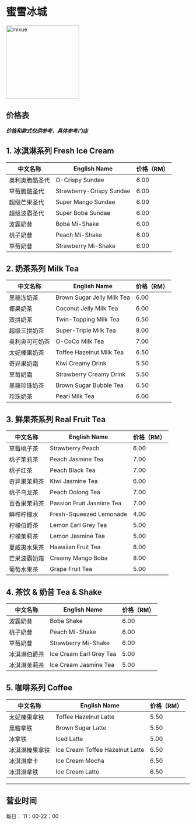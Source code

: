 ﻿# 蜜雪冰城

<img src="https://s3.tebi.io/img.xmummap.com/G_mixue.logo.png"
width="200"
height="200"
alt="mixue">

## 价格表

***价格和款式仅供参考，具体参考门店***

## 1. 冰淇淋系列 Fresh Ice Cream
| 中文名称         | English Name            | 价格（RM） |
|------------------|-------------------------|------------|
| 奥利奥脆酷圣代   | O-Crispy Sundae         | 6.00       |
| 草莓脆酷圣代     | Strawberry-Crispy Sundae| 6.00       |
| 超级芒果圣代     | Super Mango Sundae      | 6.00       |
| 超级波霸圣代     | Super Boba Sundae       | 6.00       |
| 波霸奶昔         | Boba Mi-Shake           | 6.00       |
| 桃子奶昔         | Peach Mi-Shake          | 6.00       |
| 草莓奶昔         | Strawberry Mi-Shake     | 6.00       |

## 2. 奶茶系列 Milk Tea
| 中文名称         | English Name                | 价格（RM） |
|------------------|-----------------------------|------------|
| 黑糖冻奶茶       | Brown Sugar Jelly Milk Tea  | 6.00       |
| 椰果奶茶         | Coconut Jelly Milk Tea      | 6.00       |
| 双拼奶茶         | Twin-Topping Milk Tea       | 6.50       |
| 超级三拼奶茶     | Super-Triple Milk Tea       | 8.00       |
| 奥利奥可可奶茶   | O-CoCo Milk Tea             | 7.00       |
| 太妃榛果奶茶     | Toffee Hazelnut Milk Tea    | 6.50       |
| 奇异果奶霜       | Kiwi Creamy Drink           | 5.50       |
| 草莓奶霜         | Strawberry Creamy Drink     | 5.50       |
| 黑糖珍珠奶茶     | Brown Sugar Bubble Tea      | 6.50       |
| 珍珠奶茶         | Pearl Milk Tea              | 6.00       |

## 3. 鲜果茶系列 Real Fruit Tea
| 中文名称         | English Name                   | 价格（RM） |
|------------------|--------------------------------|------------|
| 草莓桃子茶       | Strawberry Peach               | 6.00       |
| 桃子茉莉茶       | Peach Jasmine Tea              | 7.00       |
| 桃子红茶         | Peach Black Tea                | 7.00       |
| 奇异果茉莉茶     | Kiwi Jasmine Tea               | 6.00       |
| 桃子乌龙茶       | Peach Oolong Tea               | 7.00       |
| 百香果茉莉茶     | Passion Fruit Jasmine Tea      | 7.00       |
| 鲜榨柠檬水       | Fresh-Squeezed Lemonade        | 4.00       |
| 柠檬伯爵茶       | Lemon Earl Grey Tea            | 5.00       |
| 柠檬茉莉茶       | Lemon Jasmine Tea              | 5.00       |
| 夏威夷水果茶     | Hawaiian Fruit Tea             | 8.00       |
| 芒果波霸奶霜     | Creamy Mango Boba              | 8.00       |
| 葡萄水果茶       | Grape Fruit Tea                | 5.00       |

## 4. 茶饮 & 奶昔 Tea & Shake
| 中文名称         | English Name               | 价格（RM） |
|------------------|----------------------------|------------|
| 波霸奶昔         | Boba Shake                 | 6.00       |
| 桃子奶昔         | Peach Mi-Shake             | 6.00       |
| 草莓奶昔         | Strawberry Mi-Shake        | 6.00       |
| 冰淇淋伯爵茶     | Ice Cream Earl Grey Tea    | 5.00       |
| 冰淇淋茉莉茶     | Ice Cream Jasmine Tea      | 5.00       |

## 5. 咖啡系列 Coffee
| 中文名称         | English Name                     | 价格（RM） |
|------------------|----------------------------------|------------|
| 太妃榛果拿铁     | Toffee Hazelnut Latte            | 5.50       |
| 黑糖拿铁         | Brown Sugar Latte                | 5.50       |
| 冰拿铁           | Iced Latte                       | 5.00       |
| 冰淇淋榛果拿铁   | Ice Cream Toffee Hazelnut Latte  | 6.50       |
| 冰淇淋摩卡       | Ice Cream Mocha                  | 6.50       |
| 冰淇淋拿铁       | Ice Cream Latte                  | 6.50       |


---

## 营业时间

每日： 11：00-22：00
